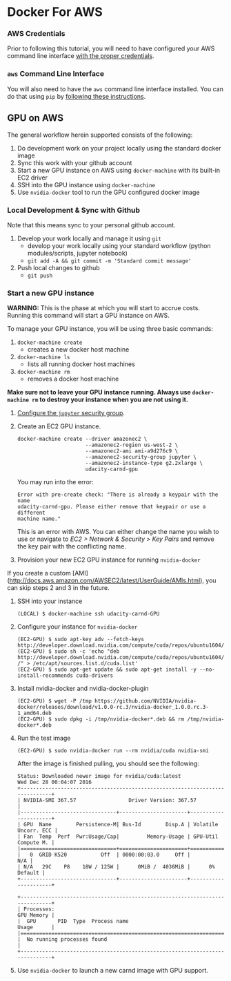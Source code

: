 # Docker For AWS

### AWS Credentials

Prior to following this tutorial, you will need to have configured your AWS
command line interface [with the proper credentials](aws_configure_credentials.md). 

### `aws` Command Line Interface

You will also need to have the `aws` command line interface installed. You can
do that using `pip` by [following these instructions](http://docs.aws.amazon.com/cli/latest/userguide/installing.html#install-with-pip).

## GPU on AWS

The general workflow herein supported consists of the following:

1. Do development work on your project locally using the standard docker image
1. Sync this work with your github account
1. Start a new GPU instance on AWS using `docker-machine` with its built-in EC2 
   driver
1. SSH into the GPU instance using `docker-machine`
1. Use `nvidia-docker` tool to run the GPU configured docker image


### Local Development & Sync with Github

Note that this means sync to your personal github account. 

1. Develop your work locally and manage it using `git`
    - develop your work locally using your standard workflow 
      (python modules/scripts, jupyter notebook)
    - `git add -A && git commit -m 'Standard commit message'`
1. Push local changes to github
    - `git push`

### Start a new GPU instance

**WARNING:** This is the phase at which you will start to accrue costs. Running
this command will start a GPU instance on AWS. 

To manage your GPU instance, you will be using three basic commands:

1. `docker-machine create`
   - creates a new docker host machine
1. `docker-machine ls`
   - lists all running docker host machines
1. `docker-machine rm`
   - removes a docker host machine 
   
**Make sure not to leave your GPU instance running. Always use `docker-machine rm` 
to destroy your instance when you are not using it.**  

1. [Configure the `jupyter` security group](aws_create_security_group.md).

1. Create an EC2 GPU instance. 

   ```
   docker-machine create --driver amazonec2 \
                         --amazonec2-region us-west-2 \
                         --amazonec2-ami ami-a9d276c9 \
                         --amazonec2-security-group jupyter \
                         --amazonec2-instance-type g2.2xlarge \
                         udacity-carnd-gpu
   ```
   
   You may run into the error:
   
   ```
   Error with pre-create check: "There is already a keypair with the name 
   udacity-carnd-gpu. Please either remove that keypair or use a different 
   machine name."
   ```
   
   This is an error with AWS. You can either change the name you wish to use or 
   navigate to *EC2 > Network & Security > Key Pairs* and remove the key pair
   with the conflicting name. 
   
1. Provision your new EC2 GPU instance for running `nvidia-docker`

If you create a custom [AMI]
(http://docs.aws.amazon.com/AWSEC2/latest/UserGuide/AMIs.html), you can skip steps
2 and 3 in the future.

   1. SSH into your instance
   
      ```
      (LOCAL) $ docker-machine ssh udacity-carnd-GPU
      ``` 
   1. Configure your instance for `nvidia-docker`
   
      ```
      (EC2-GPU) $ sudo apt-key adv --fetch-keys http://developer.download.nvidia.com/compute/cuda/repos/ubuntu1604/x86_64/7fa2af80.pub
      (EC2-GPU) $ sudo sh -c 'echo "deb http://developer.download.nvidia.com/compute/cuda/repos/ubuntu1604/x86_64 /" > /etc/apt/sources.list.d/cuda.list'
      (EC2-GPU) $ sudo apt-get update && sudo apt-get install -y --no-install-recommends cuda-drivers
      ```

   1. Install nvidia-docker and nvidia-docker-plugin
   
      ```
      (EC2-GPU) $ wget -P /tmp https://github.com/NVIDIA/nvidia-docker/releases/download/v1.0.0-rc.3/nvidia-docker_1.0.0.rc.3-1_amd64.deb
      (EC2-GPU) $ sudo dpkg -i /tmp/nvidia-docker*.deb && rm /tmp/nvidia-docker*.deb
      ```
      
   1. Run the test image
   
      ```
      (EC2-GPU) $ sudo nvidia-docker run --rm nvidia/cuda nvidia-smi
      ```
      
      After the image is finished pulling, you should see the following:
      
      ```
      Status: Downloaded newer image for nvidia/cuda:latest
      Wed Dec 28 00:04:07 2016
      +-----------------------------------------------------------------------------+
      | NVIDIA-SMI 367.57                 Driver Version: 367.57                    |
      |-------------------------------+----------------------+----------------------+
      | GPU  Name        Persistence-M| Bus-Id        Disp.A | Volatile Uncorr. ECC |
      | Fan  Temp  Perf  Pwr:Usage/Cap|         Memory-Usage | GPU-Util  Compute M. |
      |===============================+======================+======================|
      |   0  GRID K520           Off  | 0000:00:03.0     Off |                  N/A |
      | N/A   29C    P8    18W / 125W |      0MiB /  4036MiB |      0%      Default |
      +-------------------------------+----------------------+----------------------+
      
      +-----------------------------------------------------------------------------+
      | Processes:                                                       GPU Memory |
      |  GPU       PID  Type  Process name                               Usage      |
      |=============================================================================|
      |  No running processes found                                                 |
      +-----------------------------------------------------------------------------+
      ```

1. Use `nvidia-docker` to launch a new carnd image with GPU support.

